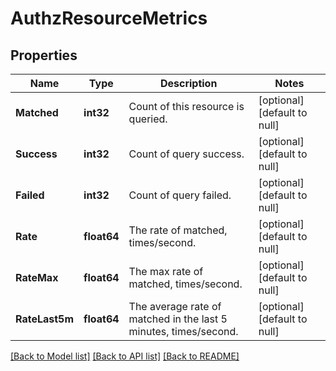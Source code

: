 # AuthzResourceMetrics

## Properties
Name | Type | Description | Notes
------------ | ------------- | ------------- | -------------
**Matched** | **int32** | Count of this resource is queried. | [optional] [default to null]
**Success** | **int32** | Count of query success. | [optional] [default to null]
**Failed** | **int32** | Count of query failed. | [optional] [default to null]
**Rate** | **float64** | The rate of matched, times/second. | [optional] [default to null]
**RateMax** | **float64** | The max rate of matched, times/second. | [optional] [default to null]
**RateLast5m** | **float64** | The average rate of matched in the last 5 minutes, times/second. | [optional] [default to null]

[[Back to Model list]](../README.md#documentation-for-models) [[Back to API list]](../README.md#documentation-for-api-endpoints) [[Back to README]](../README.md)

